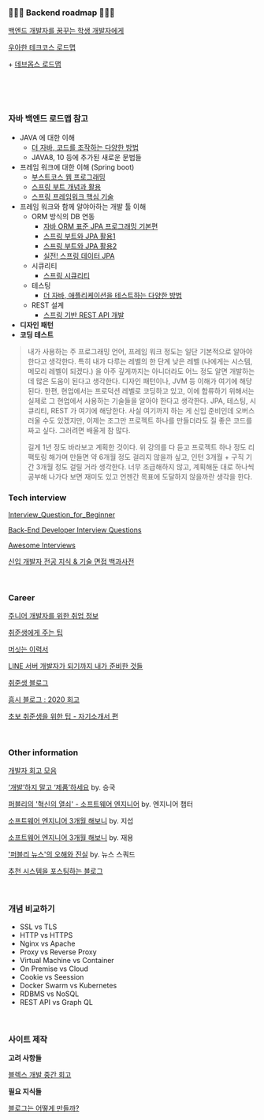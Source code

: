 ### 💛💚💙 Backend roadmap 💙💚💛 

[백엔드 개발자를 꿈꾸는 학생 개발자에게](https://d2.naver.com/news/3435170)

[우아한 테크코스 로드맵](https://github.com/woowacourse/roadmap)

\+ [데브옵스 로드맵](https://github.com/devJang/developer-roadmap)

<br>

<br>

<br>

### 자바 백엔드 로드맵 참고

- JAVA 에 대한 이해
  - [더 자바, 코드를 조작하는 다양한 방법](https://www.inflearn.com/course/the-java-code-manipulation/dashboard)
  - JAVA8, 10 등에 추가된 새로운 문법들
- 프레임 워크에 대한 이해 (Spring boot)
  - [부스트코스 웹 프로그래밍](https://www.edwith.org/boostcourse-web/joinLectures/12943)
  - [스프링 부트 개념과 활용](https://www.inflearn.com/course/스프링부트)
  - [스프링 프레임워크 핵심 기술](https://www.inflearn.com/course/spring-framework_core)
- 프레임 워크와 함께 알야아하는 개발 툴 이해
  - ORM 방식의 DB 연동
    - [자바 ORM 표준 JPA 프로그래밍 기본편 ](https://www.inflearn.com/course/ORM-JPA-Basic)
    - [스프링 부트와 JPA 활용1](https://www.inflearn.com/course/스프링부트-JPA-활용-1)
    - [스프링 부트와 JPA 활용2](https://www.inflearn.com/course/스프링부트-JPA-API개발-성능최적화)
    - [실전! 스프링 데이터 JPA](https://www.inflearn.com/course/스프링-데이터-JPA-실전)
  - 시큐리티
    - [스프링 시큐리티](https://www.inflearn.com/course/백기선-스프링-시큐리티)
  - 테스팅
    - [더 자바, 애플리케이션을 테스트하는 다양한 방법](https://www.inflearn.com/course/the-java-application-test)
  - REST 설계
    - [스프링 기반 REST API 개발](https://www.inflearn.com/course/spring_rest-api)
- **디자인 패턴**
- **코딩 테스트**

>내가 사용하는 주 프로그래밍 언어, 프레임 워크 정도는 일단 기본적으로 알아야 한다고 생각한다.
>특히 내가 다루는 레벨의 한 단계 낮은 레벨 (나에게는 시스템, 메모리 레벨이 되겠다.) 을 아주 깊게까지는 아니더라도 어느 정도 알면 개발하는데 많은 도움이 된다고 생각한다. 디자인 패턴이나, JVM 등 이해가 여기에 해당된다.
>한편, 현업에서는 프로덕션 레벨로 코딩하고 있고, 이에 합류하기 위해서는 실제로 그 현업에서 사용하는 기술들을 알아야 한다고 생각한다. JPA, 테스팅, 시큐리티, REST 가 여기에 해당한다. 사실 여기까지 하는 게 신입 준비인데 오버스러울 수도 있겠지만, 이제는 조그만 프로젝트 하나를 만들더라도 질 좋은 코드를 짜고 싶다. 그러려면 배울게 참 많다.
>
>길게 1년 정도 바라보고 계획한 것이다. 위 강의를 다 듣고 프로젝트 하나 정도 리팩토링 해가며 만들면 약 6개월 정도 걸리지 않을까 싶고, 인턴 3개월 + 구직 기간 3개월 정도 걸릴 거라 생각한다.
>너무 조급해하지 않고, 계획해둔 대로 하나씩 공부해 나가다 보면 재미도 있고 언젠간 목표에 도달하지 않을까란 생각을 한다.



### Tech interview

[Interview_Question_for_Beginner](https://github.com/JaeYeopHan/Interview_Question_for_Beginner)

[Back-End Developer Interview Questions](https://github.com/arialdomartini/Back-End-Developer-Interview-Questions)

[Awesome Interviews](https://github.com/MaximAbramchuck/awesome-interview-questions)

[신입 개발자 전공 지식 & 기술 면접 백과사전](https://gyoogle.dev/blog/)

<br>

### Career

[주니어 개발자를 위한 취업 정보](https://github.com/jojoldu/junior-recruit-scheduler)

[취준생에게 주는 팁](https://twitter.com/euncho__/status/1351880560256319489)

[머싯는 이력서](https://www.notion.so/Wonny-e64e2e55653c4d8b8b632118b36bdd72)

[LINE 서버 개발자가 되기까지 내가 준비한 것들](https://engineering.linecorp.com/ko/blog/things-i-prepared-to-be-a-line-server-developer/)

[취준생 블로그](https://aerocode.net/353?category=782803)

[흠시 블로그 : 2020 회고](https://dailyheumsi.tistory.com/250)

[초보 취준생을 위한 팁 - 자기소개서 편](https://naldo627.github.io/2019/12/10/tip-for-job-recruit-jasoseo/)

<br>

### Other information

[개발자 회고 모음](https://github.com/oaksong/developers-retrospective)

[‘개발’하지 말고 ‘제품’하세요](https://publy.co/content/572) by. 승국

[퍼블리의 '혁신의 열쇠' - 소프트웨어 엔지니어](https://brunch.co.kr/@publyteam/48) by. 엔지니어 챕터

[소프트웨어 엔지니어 3개월 해보니](https://www.slideshare.net/Publy-co/3-238984212) by. 지섭

[소프트웨어 엔지니어 3개월 해보니](https://www.slideshare.net/Publy-co/3-238984270) by. 재용

['퍼블리 뉴스'의 오해와 진실](https://brunch.co.kr/@publyteam/38) by. 뉴스 스쿼드

[추천 시스템을 포스팅하는 블로그](https://brunch.co.kr/@goodvc78#articles)

<br>

### 개념 비교하기

- SSL vs TLS
- HTTP vs HTTPS
- Nginx vs Apache
- Proxy vs Reverse Proxy
- Virtual Machine vs Container
- On Premise vs Cloud
- Cookie vs Seession
- Docker Swarm vs Kubernetes
- RDBMS vs NoSQL
- REST API vs Graph QL

<br>

### 사이트 제작

**고려 사항들**

[블렉스 개발 중간 회고](https://blex.me/@baealex/blex)

**필요 지식들**

[블로그는 어떻게 만들까?](https://blex.me/@baealex/%EB%B8%94%EB%A1%9C%EA%B7%B8%EB%8A%94-%EC%96%B4%EB%96%BB%EA%B2%8C-%EB%A7%8C%EB%93%A4%EA%B9%8C)

